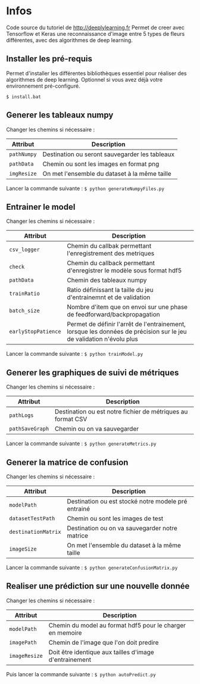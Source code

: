 # Infos
Code source du tutoriel de http://deeplylearning.fr
Permet de creer avec Tensorflow et Keras une reconnaissance d'image entre 5 types de fleurs différentes, avec des algorithmes de deep learning.

## Installer les pré-requis
Permet d'installer les différentes bibliothèques essentiel pour réaliser des algorithmes de deep learning. Optionnel si vous avez déjà votre environnement pré-configuré.

`$ install.bat`

## Generer les tableaux numpy
Changer les chemins si nécessaire :

| Attribut | Description                    |
| ------------- | ------------------------------ |
| `pathNumpy`      | Destination ou seront sauvegarder les tableaux      |
| `pathData`   | Chemin ou sont les images en format png    |
| `imgResize`   | On met l'ensemble du dataset à la même taille    | 

Lancer la commande suivante :
`$ python generateNumpyFiles.py`

## Entrainer le model
Changer les chemins si nécessaire :

| Attribut | Description                    |
| ------------- | ------------------------------ |
| `csv_logger`      | Chemin du callbak permettant l'enregistrement des metriques      |
| `check`   | Chemin du callback permettant d'enregistrer le modèle sous format hdf5    |
| `pathData`   | Chemin des tableaux numpy   |
| `trainRatio`   | Ratio définissant la taille du jeu d'entrainemnt et de validation   |
| `batch_size`   | Nombre d'item que on envoi sur une phase de feedforward/backpropagation   |
| `earlyStopPatience`   | Permet de définir l'arrêt de l'entrainement, lorsque les données de précision sur le jeu de validation n'évolu plus  |

Lancer la commande suivante :
`$ python trainModel.py`

## Generer les graphiques de suivi de métriques
Changer les chemins si nécessaire :

| Attribut | Description                    |
| ------------- | ------------------------------ |
| `pathLogs`      | Destination ou est notre fichier de métriques au format CSV      |
| `pathSaveGraph`   | Chemin ou on va sauvegarder    |

Lancer la commande suivante :
`$ python generateMetrics.py`

## Generer la matrice de confusion
Changer les chemins si nécessaire :

| Attribut | Description                    |
| ------------- | ------------------------------ |
| `modelPath`      | Destination ou est stocké notre modele pré entrainé      |
| `datasetTestPath`   | Chemin ou sont les images de test    |
| `destinationMatrix`   | Destination ou on va sauvegarder notre matrice     |
| `imageSize`   | On met l'ensemble du dataset à la même taille    |

Lancer la commande suivante :
`$ python generateConfusionMatrix.py`

## Realiser une prédiction sur une nouvelle donnée
Changer les chemins si nécessaire :

| Attribut | Description                    |
| ------------- | ------------------------------ |
| `modelPath`      | Chemin du model au format hdf5 pour le charger en memoire      |
| `imagePath`   | Chemin de l'image que l'on doit predire    |
| `imageResize`   | Doit être identique aux tailles d'image d'entrainement    |

Puis lancer la commande suivante :
`$ python autoPredict.py`
